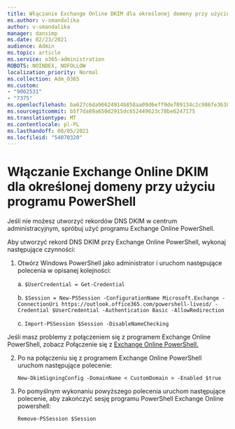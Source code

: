 ```yaml
---
title: Włączanie Exchange Online DKIM dla określonej domeny przy użyciu programu PowerShell
ms.author: v-smandalika
author: v-smandalika
manager: dansimp
ms.date: 02/23/2021
audience: Admin
ms.topic: article
ms.service: o365-administration
ROBOTS: NOINDEX, NOFOLLOW
localization_priority: Normal
ms.collection: Adm_O365
ms.custom:
- "9002531"
- "7375"
ms.openlocfilehash: ba627c6da96624914b858aa09d6eff9de709134c2c986fe363845c5ab2b66434
ms.sourcegitcommit: b5f7da89a650d2915dc652449623c78be6247175
ms.translationtype: MT
ms.contentlocale: pl-PL
ms.lasthandoff: 08/05/2021
ms.locfileid: "54070320"
---
```

# <a name="use-exchange-online-powershell-to-enable-dkim-for-a-specific-domain"></a>Włączanie Exchange Online DKIM dla określonej domeny przy użyciu programu PowerShell

Jeśli nie możesz utworzyć rekordów DNS DKIM w centrum administracyjnym, spróbuj użyć programu Exchange Online PowerShell. 

Aby utworzyć rekord DNS DKIM przy Exchange Online PowerShell, wykonaj następujące czynności:

1. Otwórz Windows PowerShell jako administrator i uruchom następujące polecenia w opisanej kolejności:

    a. `$UserCredential = Get-Credential`

    b. `$Session = New-PSSession -ConfigurationName Microsoft.Exchange -ConnectionUri https://outlook.office365.com/powershell-liveid/ -Credential $UserCredential -Authentication Basic -AllowRedirection`

    c. `Import-PSSession $Session -DisableNameChecking`
    
Jeśli masz problemy z połączeniem się z programem Exchange Online PowerShell, zobacz Połączenie się z [Exchange Online PowerShell.](https://docs.microsoft.com/powershell/exchange/connect-to-exchange-online-powershell)

2. Po na połączeniu się z programem Exchange Online PowerShell uruchom następujące polecenie:

    `New-DkimSigningConfig -DomainName < CustomDomain > -Enabled $true`

3. Po pomyślnym wykonaniu powyższego polecenia uruchom następujące polecenie, aby zakończyć sesję programu PowerShell Exchange Online powershell:

    `Remove-PSSession $Session` 




